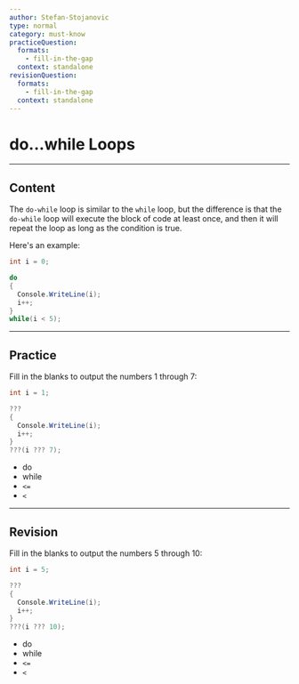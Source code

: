 ```yaml
---
author: Stefan-Stojanovic
type: normal
category: must-know
practiceQuestion:
  formats:
    - fill-in-the-gap
  context: standalone
revisionQuestion:
  formats:
    - fill-in-the-gap
  context: standalone
---
```


# do...while Loops

---

## Content

The `do-while` loop is similar to the `while` loop, but the difference is that the `do-while` loop will execute the block of code at least once, and then it will repeat the loop as long as the condition is true.

Here's an example:
```csharp
int i = 0;

do
{
  Console.WriteLine(i);
  i++;
}
while(i < 5);
```


---
## Practice

Fill in the blanks to output the numbers 1 through 7:

```csharp
int i = 1;

???
{
  Console.WriteLine(i);
  i++;
}
???(i ??? 7);

```

- do
- while
- `<=`
- `<`

---
## Revision

Fill in the blanks to output the numbers 5 through 10:

```csharp
int i = 5;

???
{
  Console.WriteLine(i);
  i++;
}
???(i ??? 10);

```

- do
- while
- `<=`
- `<`
